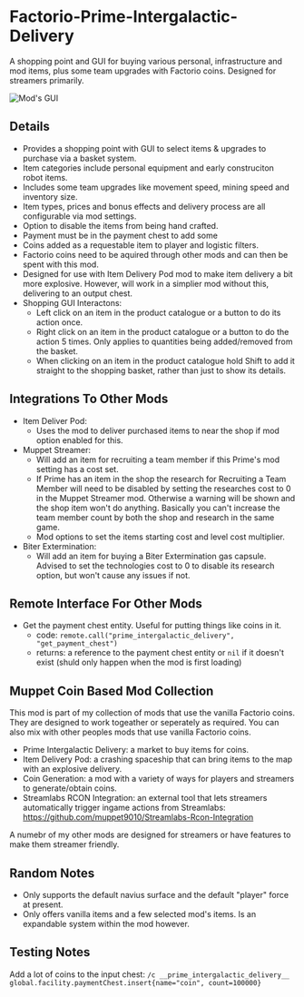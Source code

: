 # Factorio-Prime-Intergalactic-Delivery
A shopping point and GUI for buying various personal, infrastructure and mod items, plus some team upgrades with Factorio coins. Designed for streamers primarily.

![Mod's GUI](https://thumbs.gfycat.com/CheeryBothFreshwatereel-size_restricted.gif)

Details
-----------

- Provides a shopping point with GUI to select items & upgrades to purchase via a basket system.
- Item categories include personal equipment and early construciton robot items.
- Includes some team upgrades like movement speed, mining speed and inventory size.
- Item types, prices and bonus effects and delivery process are all configurable via mod settings.
- Option to disable the items from being hand crafted.
- Payment must be in the payment chest to add some
- Coins added as a requestable item to player and logistic filters.
- Factorio coins need to be aquired through other mods and can then be spent with this mod.
- Designed for use with Item Delivery Pod mod to make item delivery a bit more explosive. However, will work in a simplier mod without this, delivering to an output chest.
- Shopping GUI Interactons:
    - Left click on an item in the product catalogue or a button to do its action once.
    - Right click on an item in the product catalogue or a button to do the action 5 times. Only applies to quantities being added/removed from the basket.
    - When clicking on an item in the product catalogue hold Shift to add it straight to the shopping basket, rather than just to show its details.


Integrations To Other Mods
--------------------

- Item Deliver Pod:
    - Uses the mod to deliver purchased items to near the shop if mod option enabled for this.
- Muppet Streamer:
    - Will add an item for recruiting a team member if this Prime's mod setting has a cost set.
    - If Prime has an item in the shop the research for Recruiting a Team Member will need to be disabled by setting the researches cost to 0 in the Muppet Streamer mod. Otherwise a warning will be shown and the shop item won't do anything. Basically you can't increase the team member count by both the shop and research in the same game.
    - Mod options to set the items starting cost and level cost multiplier.
- Biter Extermination:
    - Will add an item for buying a Biter Extermination gas capsule. Advised to set the technologies cost to 0 to disable its research option, but won't cause any issues if not.


Remote Interface For Other Mods
-------------

- Get the payment chest entity. Useful for putting things like coins in it.
    - code: `remote.call("prime_intergalactic_delivery", "get_payment_chest")`
    - returns: a reference to the payment chest entity or `nil` if it doesn't exist (shuld only happen when the mod is first loading)


Muppet Coin Based Mod Collection
------------------

This mod is part of my collection of mods that use the vanilla Factorio coins. They are designed to work togeather or seperately as required. You can also mix with other peoples mods that use vanilla Factorio coins.

- Prime Intergalactic Delivery: a market to buy items for coins.
- Item Delivery Pod: a crashing spaceship that can bring items to the map with an explosive delivery.
- Coin Generation: a mod with a variety of ways for players and streamers to generate/obtain coins.
- Streamlabs RCON Integration: an external tool that lets streamers automatically trigger ingame actions from Streamlabs: https://github.com/muppet9010/Streamlabs-Rcon-Integration

A numebr of my other mods are designed for streamers or have features to make them streamer friendly.


Random Notes
-------------

- Only supports the default navius surface and the default "player" force at present.
- Only offers vanilla items and a few selected mod's items. Is an expandable system within the mod however.


Testing Notes
-------------
Add a lot of coins to the input chest:
` /c __prime_intergalactic_delivery__ global.facility.paymentChest.insert{name="coin", count=100000} `